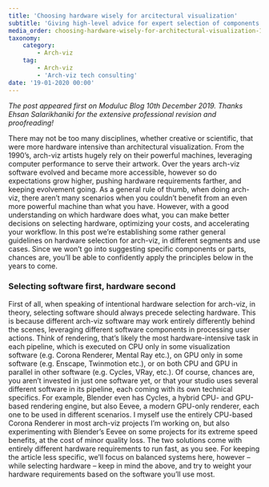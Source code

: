 ```yaml
---
title: 'Choosing hardware wisely for arcitectural visualization'
subtitle: 'Giving high-level advice for expert selection of components and machines'
media_order: choosing-hardware-wisely-for-architectural-visualization-1.jpg
taxonomy:
    category:
        - Arch-viz
    tag:
        - Arch-viz
        - 'Arch-viz tech consulting'
date: '19-01-2020 00:00'
---
```


_The post appeared first on Moduluc Blog 10th December 2019. Thanks Ehsan Salarikhaniki  for the extensive professional revision and proofreading!_

There may not be too many disciplines, whether creative or scientific, that were more hardware intensive than architectural visualization. From the 1990’s, arch-viz artists hugely rely on their powerful machines, leveraging computer performance to serve their artwork. Over the years arch-viz software evolved and became more accessible, however so do expectations grow higher, pushing hardware requirements farther, and keeping evolvement going. As a general rule of thumb, when doing arch-viz, there aren’t many scenarios when you couldn’t benefit from an even more powerful machine than what you have. However, with a good understanding on which hardware does what, you can make better decisions on selecting hardware, optimizing your costs, and accelerating your workflow. In this post we’re establishing some rather general guidelines on hardware selection for arch-viz, in different segments and use cases. Since we won’t go into suggesting specific components or parts, chances are, you’ll be able to confidently apply the principles below in the years to come.

### Selecting software first, hardware second

First of all, when speaking of intentional hardware selection for arch-viz, in theory, selecting software should always precede selecting hardware. This is because different arch-viz software may work entirely differently behind the scenes, leveraging different software components in processing user actions. Think of rendering, that’s likely the most hardware-intensive task in each pipeline, which is executed on CPU only in some visualization software (e.g. Corona Renderer, Mental Ray etc.), on GPU only in some software (e.g. Enscape, Twinmotion etc.), or on both CPU and GPU in parallel in other software (e.g. Cycles, VRay, etc.). Of course, chances are, you aren’t invested in just one software yet, or that your studio uses several different software in its pipeline, each coming with its own technical specifics. For example, Blender even has Cycles, a hybrid CPU- and GPU-based rendering engine, but also Eevee, a modern GPU-only renderer, each one to be used in different scenarios. I myself use the entirely CPU-based Corona Renderer in most arch-viz projects I’m working on, but also experimenting with Blender’s Eevee on some projects for its extreme speed benefits, at the cost of minor quality loss. The two solutions come with entirely different hardware requirements to run fast, as you see. For keeping the article less specific, we’ll focus on balanced systems here, however – while selecting hardware – keep in mind the above, and try to weight your hardware requirements based on the software you’ll use most.